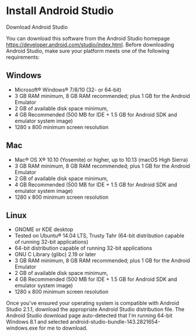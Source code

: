 # Install Android Studio
Download Android Studio

You can download this software from the Android Studio homepage https://developer.android.com/studio/index.html.
Before downloading Android Studio, make sure your platform meets one of the following requirements:

## Windows
- Microsoft® Windows® 7/8/10 (32- or 64-bit)
- 3 GB RAM minimum, 8 GB RAM recommended; plus 1 GB for the Android Emulator
- 2 GB of available disk space minimum,
- 4 GB Recommended (500 MB for IDE + 1.5 GB for Android SDK and emulator system image)
- 1280 x 800 minimum screen resolution

## Mac
- Mac® OS X® 10.10 (Yosemite) or higher, up to 10.13 (macOS High Sierra)
- 3 GB RAM minimum, 8 GB RAM recommended; plus 1 GB for the Android Emulator
- 2 GB of available disk space minimum,
- 4 GB Recommended (500 MB for IDE + 1.5 GB for Android SDK and emulator system image)
- 1280 x 800 minimum screen resolution

## Linux
- GNOME or KDE desktop
- Tested on Ubuntu® 14.04 LTS, Trusty Tahr (64-bit distribution capable of running 32-bit applications)
- 64-bit distribution capable of running 32-bit applications
- GNU C Library (glibc) 2.19 or later
- 3 GB RAM minimum, 8 GB RAM recommended; plus 1 GB for the Android Emulator
- 2 GB of available disk space minimum,
- 4 GB Recommended (500 MB for IDE + 1.5 GB for Android SDK and emulator system image)
- 1280 x 800 minimum screen resolution

Once you've ensured your operating system is compatible with Android Studio 2.1.1, download the appropriate Android Studio distribution file. The Android Studio download page auto-detected that I'm running 64-bit Windows 8.1 and selected android-studio-bundle-143.2821654-windows.exe for me to download.
